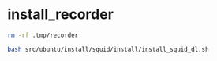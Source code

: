 # install_recorder

```bash
rm -rf .tmp/recorder

bash src/ubuntu/install/squid/install/install_squid_dl.sh
```
